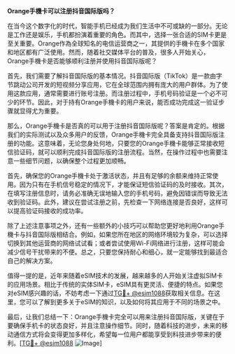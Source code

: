 **Orange手機卡可以注册抖音国际版吗？**

在当今这个数字化的时代，智能手机已经成为我们生活中不可或缺的一部分。无论是工作还是娱乐，手机都扮演着重要的角色。而其中，选择一张合适的SIM卡更是至关重要。Orange作為全球知名的电信运营商之一，其提供的手機卡在多个国家和地区都有广泛使用。然而，随着社交媒体平台的普及，很多人开始关心，Orange手機卡是否能够顺利注册并使用抖音国际版呢？

首先，我们需要了解抖音国际版的基本情况。抖音国际版（TikTok）是一款由字节跳动公司开发的短视频分享应用，它在全球范围内拥有庞大的用户群体。为了使用这款应用，通常需要进行账号注册。而注册过程中，手机号码验证是一个必不可少的环节。因此，对于持有Orange手機卡的用户来说，能否成功完成这一验证步骤就显得尤为重要。

那么，Orange手機卡是否真的可以用于注册抖音国际版呢？答案是肯定的。根据我们的实际测试以及众多用户的反馈，Orange手機卡完全具备支持抖音国际版注册的功能。这意味着，无论您身处何地，只要您的Orange手機卡能够正常接收短信验证码，就可以顺利完成抖音国际版的注册流程。当然，在操作过程中也需要注意一些细节问题，以确保整个过程更加顺畅。

首先，确保您的Orange手機卡处于激活状态，并且有足够的余额来维持正常使用。因为只有在手机信号稳定的情况下，才能保证短信验证码的及时接收。其次，在填写注册信息时，请务必准确无误地输入您的手机号码，避免因错误而导致无法收到验证码。此外，建议在尝试注册之前，先检查一下网络连接是否良好，这样可以提高验证码接收的成功率。

除了上述注意事项之外，还有一些额外的小技巧可以帮助您更好地利用Orange手機卡与抖音国际版相结合。例如，如果您所在地区的网络环境较为复杂，可以选择切换到其他运营商的网络试试看；或者尝试使用Wi-Fi网络进行注册，这样可能会减少信号干扰带来的不便。总之，只要您保持耐心和细心，就一定能够找到最适合自己的解决方案。

值得一提的是，近年来随着eSIM技术的发展，越来越多的人开始关注虚拟SIM卡的应用场景。相比于传统的实体SIM卡，eSIM具有更灵活、便捷的特点。如果您对eSIM感兴趣的话，不妨考虑一下通过[TG💪+ @esim1088](https://t.me/s/esim1088)获取相关信息。在这里，您可以了解到更多关于eSIM的知识，以及如何将其应用于不同的场景之中。

最后，让我们总结一下：Orange手機卡完全可以用来注册抖音国际版，关键在于要确保手机卡的状态良好，并且注意操作细节。同时，随着科技的进步，未来的移动通信方式将会变得更加多样化，希望每一位用户都能享受到科技进步带来的便利。[[TG💪+ @esim1088](https://t.me/s/esim1088) ![Image](https://i.postimg.cc/4NQfJmqS/Snipaste-2025-05-13-00-14-12.png)]
